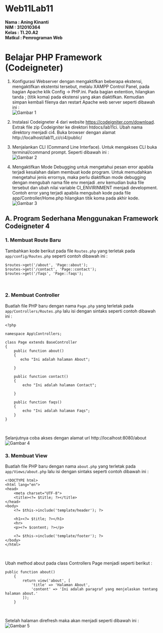 # Web11Lab11

**Nama    : Aning Kinanti** <br>
**NIM     : 312010364** <br>
**Kelas   : TI.20.A2** <br>
**Matkul  : Pemrograman Web** <br>

# Belajar PHP Framework (Codeigneter)
1. Konfigurasi Webserver dengan mengaktifkan beberapa ekstensi, mengaktifkan ekstentsi tersebut, melalu XAMPP Control Panel, pada bagian Apache klik Config -> PHP.ini. Pada bagian extention, hilangkan tanda ; (titik koma) pada ekstensi yang akan diaktifkan. Kemudian simpan kembali filenya dan restart Apache web server seperti dibawah ini : <br>
![Gambar 1](screenshot/ss1.PNG) <br>

2. Instalasi Codeigneter 4 dari website https://codeigniter.com/download.
Extrak file zip Codeigniter ke direktori htdocs/lab11ci.
Ubah nama direktory menjadi ci4. Buka browser dengan alamat http://localhost/lab11_ci/ci4/public/

3. Menjalankan CLI (Command Line Interface). Untuk mengakses CLI buka terminal/command prompt. Seperti dibawah ini : <br>
![Gambar 2](screenshot/ss2.PNG) <br>

4. Mengaktifkan Mode Debugging untuk mengetahui pesan error apabila terjadi kesalahan dalam membuat kode program. Untuk memudahkan mengetahui jenis errornya, maka perlu diaktifkan mode debugging dengan mengubah nama file env menjadi .env kemudian buka file tersebut dan ubah nilai variable CI_ENVIRINMENT menjadi development.
Contoh error yang terjadi apabila mengubah kode pada file app/Controller/Home.php hilangkan titik koma pada akhir kode.
![Gambar 3](screenshot/ss3.PNG) <br>



## A. Program Sederhana Menggunakan Framework Codeigneter 4
### 1. Membuat Route Baru
Tambahkan kode berikut pada file `Routes.php` yang terletak pada `app/config/Routes.php` seperti contoh dibawah ini : <br>
```
$routes->get('/about', 'Page::about');
$routes->get('/contact', 'Page::contact');
$routes->get('/faqs', 'Page::faqs');
```
<br>

### 2. Membuat Controller
Buatlah file PHP baru dengan nama `Page.php` yang terletak pada `app/Controllers/Routes.php` lalu isi dengan sintaks seperti contoh dibawah ini : <br>
```
<?php

namespace App\Controllers;

class Page extends BaseController
{
    public function about()
    {
       echo "Ini adalah halaman About";

    }

    public function contact()
    {
        echo "Ini adalah halaman Contact";

    }

    public function faqs()
    {
        echo "Ini adalah halaman Faqs";
    }
}
```
<br>

Selanjutnya coba akses dengan alamat url http://localhost:8080/about
![Gambar 4](screenshot/ss4.PNG) <br>

### 3. Membuat View
Buatlah file PHP baru dengan nama `about.php` yang terletak pada `app/Views/about.php` lalu isi dengan sintaks seperti contoh dibawah ini : <br>
```
<!DOCTYPE html>
<html lang="en">
<head>
    <meta charset="UTF-8">
    <title><?= $title; ?></title>
</head>
<body>
    <?= $this->include('template/header'); ?>

    <h1><?= $title; ?></h1>
    <hr>
    <p><?= $content; ?></p>

    <?= $this->include('template/footer'); ?>
</body>
</html>
```
<br>

Ubah method about pada class Controllers Page menjadi seperti berikut : <br>
```
public function about()
    {
        return view('about', [
            'title' => 'Halaman About', 
            'content' => 'Ini adalah paragraf yang menjelaskan tentang halaman about.'
        ]);
    }

```
<br>

Setelah halaman direfresh maka akan menjadi seperti dibawah ini :
![Gambar 5](screenshot/ss5.PNG) <br>

